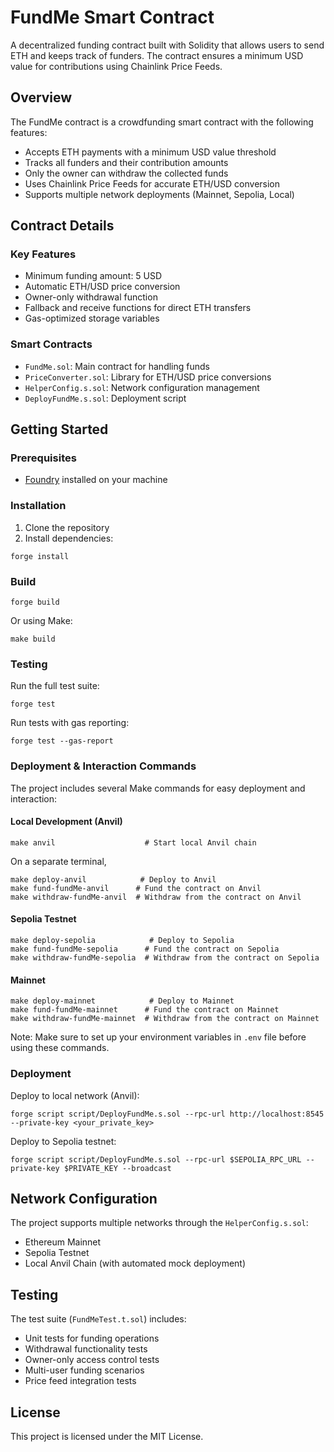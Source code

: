 # FundMe Smart Contract

A decentralized funding contract built with Solidity that allows users to send ETH and keeps track of funders. The contract ensures a minimum USD value for contributions using Chainlink Price Feeds.

## Overview

The FundMe contract is a crowdfunding smart contract with the following features:

- Accepts ETH payments with a minimum USD value threshold
- Tracks all funders and their contribution amounts
- Only the owner can withdraw the collected funds
- Uses Chainlink Price Feeds for accurate ETH/USD conversion
- Supports multiple network deployments (Mainnet, Sepolia, Local)

## Contract Details

### Key Features

- Minimum funding amount: 5 USD
- Automatic ETH/USD price conversion
- Owner-only withdrawal function
- Fallback and receive functions for direct ETH transfers
- Gas-optimized storage variables

### Smart Contracts

- `FundMe.sol`: Main contract for handling funds
- `PriceConverter.sol`: Library for ETH/USD price conversions
- `HelperConfig.s.sol`: Network configuration management
- `DeployFundMe.s.sol`: Deployment script

## Getting Started

### Prerequisites

- [Foundry](https://book.getfoundry.sh/) installed on your machine

### Installation

1. Clone the repository
2. Install dependencies:

```shell
forge install
```

### Build

```shell
forge build
```

Or using Make:

```shell
make build
```

### Testing

Run the full test suite:

```shell
forge test
```

Run tests with gas reporting:

```shell
forge test --gas-report
```

### Deployment & Interaction Commands

The project includes several Make commands for easy deployment and interaction:

#### Local Development (Anvil)

```shell
make anvil                    # Start local Anvil chain
```

On a separate terminal,

```shell
make deploy-anvil            # Deploy to Anvil
make fund-fundMe-anvil      # Fund the contract on Anvil
make withdraw-fundMe-anvil  # Withdraw from the contract on Anvil
```

#### Sepolia Testnet

```shell
make deploy-sepolia            # Deploy to Sepolia
make fund-fundMe-sepolia      # Fund the contract on Sepolia
make withdraw-fundMe-sepolia  # Withdraw from the contract on Sepolia
```

#### Mainnet

```shell
make deploy-mainnet            # Deploy to Mainnet
make fund-fundMe-mainnet      # Fund the contract on Mainnet
make withdraw-fundMe-mainnet  # Withdraw from the contract on Mainnet
```

Note: Make sure to set up your environment variables in `.env` file before using these commands.

### Deployment

Deploy to local network (Anvil):

```shell
forge script script/DeployFundMe.s.sol --rpc-url http://localhost:8545 --private-key <your_private_key>
```

Deploy to Sepolia testnet:

```shell
forge script script/DeployFundMe.s.sol --rpc-url $SEPOLIA_RPC_URL --private-key $PRIVATE_KEY --broadcast
```

## Network Configuration

The project supports multiple networks through the `HelperConfig.s.sol`:

- Ethereum Mainnet
- Sepolia Testnet
- Local Anvil Chain (with automated mock deployment)

## Testing

The test suite (`FundMeTest.t.sol`) includes:

- Unit tests for funding operations
- Withdrawal functionality tests
- Owner-only access control tests
- Multi-user funding scenarios
- Price feed integration tests

## License

This project is licensed under the MIT License.
